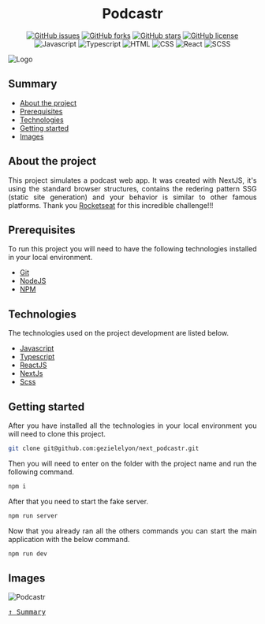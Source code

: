 <div align='justify'>

<div align='center'>

# **Podcastr**

</div>

<div align='center'>

[![GitHub issues](https://img.shields.io/github/issues/gezielelyon/podcastr)](https://github.com/gezielelyon/podcastr/issues)
[![GitHub forks](https://img.shields.io/github/forks/gezielelyon/podcastr)](https://github.com/gezielelyon/podcastr/network)
[![GitHub stars](https://img.shields.io/github/stars/gezielelyon/podcastr)](https://github.com/gezielelyon/podcastr/stargazers)
[![GitHub license](https://img.shields.io/github/license/gezielelyon/podcastr)](https://github.com/gezielelyon/podcastr)
![Javascript](https://img.shields.io/badge/Javascript-Language-yellow)
![Typescript](https://img.shields.io/badge/Typescript-Typing-blue)
![HTML](https://img.shields.io/badge/HTML-Hypertext-red)
![CSS](https://img.shields.io/badge/CSS-Styles-pink)
![React](https://img.shields.io/badge/React-Components-orange)
![SCSS](https://img.shields.io/badge/SCSS-Styles-purple)

</div>

![Logo](https://user-images.githubusercontent.com/48457700/116119400-c8d98000-a694-11eb-9d4b-fbbc1a96fc53.png)

## **Summary**
- [About the project](#about-the-project)
- [Prerequisites](#prerequisites)
- [Technologies](#technologies)
- [Getting started](#getting-started)
- [Images](#images)

## **About the project**
This project simulates a podcast web app. It was created with NextJS, it's using the standard browser structures, contains the redering pattern SSG (static site generation) and your behavior is similar to other famous platforms. Thank you [Rocketseat](https://rocketseat.com.br/) for this incredible challenge!!!

## **Prerequisites**
To run this project you will need to have the following technologies installed in your local environment.

- [Git](https://git-scm.com/)
- [NodeJS](https://nodejs.org/en/)
- [NPM](https://www.npmjs.com/)

## **Technologies**
The technologies used on the project development are listed below.

- [Javascript](https://developer.mozilla.org/pt-BR/docs/Web/JavaScript)
- [Typescript](https://www.typescriptlang.org/)
- [ReactJS](https://pt-br.reactjs.org/)
- [NextJs](https://nextjs.org/)
- [Scss](https://sass-lang.com/)

## **Getting started**
After you have installed all the technologies in your local environment you will need to clone this project.
```sh
git clone git@github.com:gezielelyon/next_podcastr.git
```

Then you will need to enter on the folder with the project name and run the following command.
```sh
npm i
```

After that you need to start the fake server.
```sh
npm run server
```

Now that you already ran all the others commands you can start the main application with the below command.
```sh
npm run dev
```

## **Images**
![Podcastr](https://user-images.githubusercontent.com/48457700/116119790-31286180-a695-11eb-808e-e63e2611c812.PNG)

<kbd>[&uarr; Summary](#summary)</kbd>
</div>
